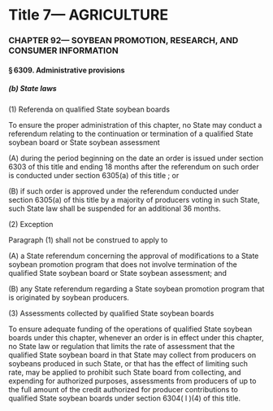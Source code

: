 
# Title 7— AGRICULTURE
### CHAPTER 92— SOYBEAN PROMOTION, RESEARCH, AND CONSUMER INFORMATION
#### § 6309. Administrative provisions
##### (b) State laws

(1) Referenda on qualified State soybean boards

To ensure the proper administration of this chapter, no State may conduct a referendum relating to the continuation or termination of a qualified State soybean board or State soybean assessment

(A) during the period beginning on the date an order is issued under section 6303 of this title and ending 18 months after the referendum on such order is conducted under section 6305(a) of this title ; or

(B) if such order is approved under the referendum conducted under section 6305(a) of this title by a majority of producers voting in such State, such State law shall be suspended for an additional 36 months.

(2) Exception

Paragraph (1) shall not be construed to apply to

(A) a State referendum concerning the approval of modifications to a State soybean promotion program that does not involve termination of the qualified State soybean board or State soybean assessment; and

(B) any State referendum regarding a State soybean promotion program that is originated by soybean producers.

(3) Assessments collected by qualified State soybean boards

To ensure adequate funding of the operations of qualified State soybean boards under this chapter, whenever an order is in effect under this chapter, no State law or regulation that limits the rate of assessment that the qualified State soybean board in that State may collect from producers on soybeans produced in such State, or that has the effect of limiting such rate, may be applied to prohibit such State board from collecting, and expending for authorized purposes, assessments from producers of up to the full amount of the credit authorized for producer contributions to qualified State soybean boards under section 6304( l )(4) of this title.
